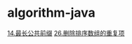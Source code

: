 # algorithm-java
[14.最长公共前缀](https://github.com/liqiang134619/algorithm-java/blob/master/src/algorithm/Demo14.java)
[26.删除排序数组的重复项](https://github.com/liqiang134619/algorithm-java/blob/master/src/algorithm/Demo26.java)
